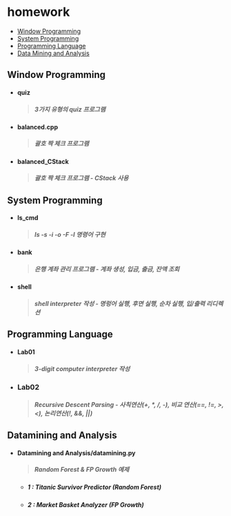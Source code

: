 # homework

+ [Window Programming](#window-programming)
+ [System Programming](#system-programming)
+ [Programming Language](#programming-language)
+ [Data Mining and Analysis](#datamining-and-analysis)

 ## Window Programming
 - #### quiz
   > ##### 3가지 유형의 quiz 프로그램
 - #### balanced.cpp
   > ##### 괄호 짝 체크 프로그램
 - #### balanced_CStack
   > ##### 괄호 짝 체크 프로그램 - CStack 사용

 ## System Programming
 - #### ls_cmd
   > ##### ls  -s  -i  -o  -F  -l 명령어 구현
  - #### bank
    > ##### 은행 계좌 관리 프로그램 - 계좌 생성, 입금, 출금, 잔액 조회
  - #### shell
    > ##### shell interpreter 작성 - 명렁어 실행, 후면 실행, 순차 실행, 입/출력 리디렉션

## Programming Language
- #### Lab01
  > ##### 3-digit computer interpreter 작성
- ### Lab02
  > ##### Recursive Descent Parsing - 사칙연산(+, *, /, -), 비교 연산(==, !=, >, <), 논리연산(!, &&, ||)
  
## Datamining and Analysis
- #### Datamining and Analysis/datamining.py
  > ##### Random Forest & FP Growth 예제
    - ##### 1 : Titanic Survivor Predictor (Random Forest)
    - ##### 2 : Market Basket Analyzer (FP Growth)
